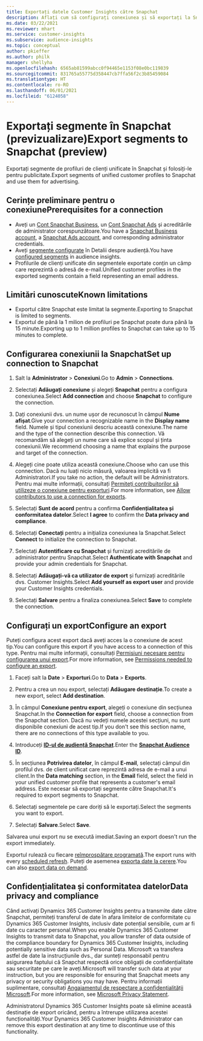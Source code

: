 ```yaml
---
title: Exportați datele Customer Insights către Snapchat
description: Aflați cum să configurați conexiunea și să exportați la Snapchat.
ms.date: 03/22/2021
ms.reviewer: mhart
ms.service: customer-insights
ms.subservice: audience-insights
ms.topic: conceptual
author: pkieffer
ms.author: philk
manager: shellyha
ms.openlocfilehash: 6565ab81599abcc0f94465e1153f08e0bc119839
ms.sourcegitcommit: 831765a55775d358447cb7ffa56f2c3b85459084
ms.translationtype: HT
ms.contentlocale: ro-RO
ms.lasthandoff: 06/01/2021
ms.locfileid: "6124058"
---
```

# <a name="export-segments-to-snapchat-preview"></a><span data-ttu-id="048eb-103">Exportați segmente în Snapchat (previzualizare)</span><span class="sxs-lookup"><span data-stu-id="048eb-103">Export segments to Snapchat (preview)</span></span>

<span data-ttu-id="048eb-104">Exportați segmente de profiluri de clienți unificate în Snapchat și folosiți-le pentru publicitate.</span><span class="sxs-lookup"><span data-stu-id="048eb-104">Export segments of unified customer profiles to Snapchat and use them for advertising.</span></span> 

## <a name="prerequisites-for-a-connection"></a><span data-ttu-id="048eb-105">Cerințe preliminare pentru o conexiune</span><span class="sxs-lookup"><span data-stu-id="048eb-105">Prerequisites for a connection</span></span>

-   <span data-ttu-id="048eb-106">Aveți un [Cont Snapchat Business](https://business.snapchat.com/), un [Cont Snapchat Ads](https://ads.snapchat.com/) și acreditările de administrator corespunzătoare.</span><span class="sxs-lookup"><span data-stu-id="048eb-106">You have a [Snapchat Business account](https://business.snapchat.com/), a [Snapchat Ads account](https://ads.snapchat.com/), and corresponding administrator credentials.</span></span>
-   <span data-ttu-id="048eb-107">Aveți [segmente configurate](segments.md) în Detalii despre audiență.</span><span class="sxs-lookup"><span data-stu-id="048eb-107">You have [configured segments](segments.md) in audience insights.</span></span>
-   <span data-ttu-id="048eb-108">Profilurile de clienți unificate din segmentele exportate conțin un câmp care reprezintă o adresă de e-mail.</span><span class="sxs-lookup"><span data-stu-id="048eb-108">Unified customer profiles in the exported segments contain a field representing an email address.</span></span>

## <a name="known-limitations"></a><span data-ttu-id="048eb-109">Limitări cunoscute</span><span class="sxs-lookup"><span data-stu-id="048eb-109">Known limitations</span></span>

- <span data-ttu-id="048eb-110">Exportul către Snapchat este limitat la segmente.</span><span class="sxs-lookup"><span data-stu-id="048eb-110">Exporting to Snapchat is limited to segments.</span></span>
- <span data-ttu-id="048eb-111">Exportul de până la 1 milion de profiluri pe Snapchat poate dura până la 15 minute.</span><span class="sxs-lookup"><span data-stu-id="048eb-111">Exporting up to 1 million profiles to Snapchat can take up to 15 minutes to complete.</span></span> 

## <a name="set-up-connection-to-snapchat"></a><span data-ttu-id="048eb-112">Configurarea conexiunii la Snapchat</span><span class="sxs-lookup"><span data-stu-id="048eb-112">Set up connection to Snapchat</span></span>

1. <span data-ttu-id="048eb-113">Salt la **Administrator** > **Conexiuni**.</span><span class="sxs-lookup"><span data-stu-id="048eb-113">Go to **Admin** > **Connections**.</span></span>

1. <span data-ttu-id="048eb-114">Selectați **Adăugați conexiune** și alegeți **Snapchat** pentru a configura conexiunea.</span><span class="sxs-lookup"><span data-stu-id="048eb-114">Select **Add connection** and choose **Snapchat** to configure the connection.</span></span>

1. <span data-ttu-id="048eb-115">Dați conexiunii dvs. un nume ușor de recunoscut în câmpul **Nume afișat**.</span><span class="sxs-lookup"><span data-stu-id="048eb-115">Give your connection a recognizable name in the **Display name** field.</span></span> <span data-ttu-id="048eb-116">Numele și tipul conexiunii descriu această conexiune.</span><span class="sxs-lookup"><span data-stu-id="048eb-116">The name and the type of the connection describe this connection.</span></span> <span data-ttu-id="048eb-117">Vă recomandăm să alegeți un nume care să explice scopul și ținta conexiunii.</span><span class="sxs-lookup"><span data-stu-id="048eb-117">We recommend choosing a name that explains the purpose and target of the connection.</span></span>

1. <span data-ttu-id="048eb-118">Alegeți cine poate utiliza această conexiune.</span><span class="sxs-lookup"><span data-stu-id="048eb-118">Choose who can use this connection.</span></span> <span data-ttu-id="048eb-119">Dacă nu luați nicio măsură, valoarea implicită va fi Administratori.</span><span class="sxs-lookup"><span data-stu-id="048eb-119">If you take no action, the default will be Administrators.</span></span> <span data-ttu-id="048eb-120">Pentru mai multe informații, consultați [Permiteți contribuitorilor să utilizeze o conexiune pentru exporturi](connections.md#allow-contributors-to-use-a-connection-for-exports).</span><span class="sxs-lookup"><span data-stu-id="048eb-120">For more information, see [Allow contributors to use a connection for exports](connections.md#allow-contributors-to-use-a-connection-for-exports).</span></span>

1. <span data-ttu-id="048eb-121">Selectați **Sunt de acord** pentru a confirma **Confidențialitatea și conformitatea datelor**.</span><span class="sxs-lookup"><span data-stu-id="048eb-121">Select **I agree** to confirm the **Data privacy and compliance**.</span></span>

1. <span data-ttu-id="048eb-122">Selectați **Conectați** pentru a inițializa conexiunea la Snapchat.</span><span class="sxs-lookup"><span data-stu-id="048eb-122">Select **Connect** to initialize the connection to Snapchat.</span></span>

1. <span data-ttu-id="048eb-123">Selectați **Autentificare cu Snapchat** și furnizați acreditările de administrator pentru Snapchat.</span><span class="sxs-lookup"><span data-stu-id="048eb-123">Select **Authenticate with Snapchat** and provide your admin credentials for Snapchat.</span></span> 

1. <span data-ttu-id="048eb-124">Selectați **Adăugați-vă ca utilizator de export** și furnizați acreditările dvs. Customer Insights.</span><span class="sxs-lookup"><span data-stu-id="048eb-124">Select **Add yourself as export user** and provide your Customer Insights credentials.</span></span>

1. <span data-ttu-id="048eb-125">Selectați **Salvare** pentru a finaliza conexiunea.</span><span class="sxs-lookup"><span data-stu-id="048eb-125">Select **Save** to complete the connection.</span></span>

## <a name="configure-an-export"></a><span data-ttu-id="048eb-126">Configurați un export</span><span class="sxs-lookup"><span data-stu-id="048eb-126">Configure an export</span></span>

<span data-ttu-id="048eb-127">Puteți configura acest export dacă aveți acces la o conexiune de acest tip.</span><span class="sxs-lookup"><span data-stu-id="048eb-127">You can configure this export if you have access to a connection of this type.</span></span> <span data-ttu-id="048eb-128">Pentru mai multe informații, consultați [Permisiuni necesare pentru configurarea unui export](export-destinations.md#set-up-a-new-export).</span><span class="sxs-lookup"><span data-stu-id="048eb-128">For more information, see [Permissions needed to configure an export](export-destinations.md#set-up-a-new-export).</span></span>

1. <span data-ttu-id="048eb-129">Faceți salt la **Date** > **Exporturi**.</span><span class="sxs-lookup"><span data-stu-id="048eb-129">Go to **Data** > **Exports**.</span></span>

1. <span data-ttu-id="048eb-130">Pentru a crea un nou export, selectați **Adăugare destinație**.</span><span class="sxs-lookup"><span data-stu-id="048eb-130">To create a new export, select **Add destination**.</span></span>

1. <span data-ttu-id="048eb-131">În câmpul **Conexiune pentru export**, alegeți o conexiune din secțiunea Snapchat.</span><span class="sxs-lookup"><span data-stu-id="048eb-131">In the **Connection for export** field, choose a connection from the Snapchat section.</span></span> <span data-ttu-id="048eb-132">Dacă nu vedeți numele acestei secțiuni, nu sunt disponibile conexiuni de acest tip.</span><span class="sxs-lookup"><span data-stu-id="048eb-132">If you don't see this section name, there are no connections of this type available to you.</span></span>

1. <span data-ttu-id="048eb-133">Introduceți [**ID-ul de audiență Snapchat**](https://businesshelp.snapchat.com/s/article/custom-audiences).</span><span class="sxs-lookup"><span data-stu-id="048eb-133">Enter the [**Snapchat Audience ID**](https://businesshelp.snapchat.com/s/article/custom-audiences).</span></span>

1. <span data-ttu-id="048eb-134">În secțiunea **Potrivirea datelor**, în câmpul **E-mail**, selectați câmpul din profilul dvs. de client unificat care reprezintă adresa de e-mail a unui client.</span><span class="sxs-lookup"><span data-stu-id="048eb-134">In the **Data matching** section, in the **Email** field, select the field in your unified customer profile that represents a customer's email address.</span></span> <span data-ttu-id="048eb-135">Este necesar să exportați segmente către Snapchat.</span><span class="sxs-lookup"><span data-stu-id="048eb-135">It's required to export segments to Snapchat.</span></span>

1. <span data-ttu-id="048eb-136">Selectați segmentele pe care doriți să le exportați.</span><span class="sxs-lookup"><span data-stu-id="048eb-136">Select the segments you want to export.</span></span> 

1. <span data-ttu-id="048eb-137">Selectați **Salvare**.</span><span class="sxs-lookup"><span data-stu-id="048eb-137">Select **Save**.</span></span>

<span data-ttu-id="048eb-138">Salvarea unui export nu se execută imediat.</span><span class="sxs-lookup"><span data-stu-id="048eb-138">Saving an export doesn't run the export immediately.</span></span>

<span data-ttu-id="048eb-139">Exportul rulează cu fiecare [reîmprospătare programată](system.md#schedule-tab).</span><span class="sxs-lookup"><span data-stu-id="048eb-139">The export runs with every [scheduled refresh](system.md#schedule-tab).</span></span> <span data-ttu-id="048eb-140">Puteți de asemenea [exporta date la cerere](export-destinations.md#run-exports-on-demand).</span><span class="sxs-lookup"><span data-stu-id="048eb-140">You can also [export data on demand](export-destinations.md#run-exports-on-demand).</span></span> 


## <a name="data-privacy-and-compliance"></a><span data-ttu-id="048eb-141">Confidențialitatea și conformitatea datelor</span><span class="sxs-lookup"><span data-stu-id="048eb-141">Data privacy and compliance</span></span>

<span data-ttu-id="048eb-142">Când activați Dynamics 365 Customer Insights pentru a transmite date către Snapchat, permiteți transferul de date în afara limitelor de conformitate cu Dynamics 365 Customer Insights, inclusiv date potențial sensibile, cum ar fi date cu caracter personal.</span><span class="sxs-lookup"><span data-stu-id="048eb-142">When you enable Dynamics 365 Customer Insights to transmit data to Snapchat, you allow transfer of data outside of the compliance boundary for Dynamics 365 Customer Insights, including potentially sensitive data such as Personal Data.</span></span> <span data-ttu-id="048eb-143">Microsoft va transfera astfel de date la instrucțiunile dvs., dar sunteți responsabil pentru asigurarea faptului că Snapchat respectă orice obligații de confidențialitate sau securitate pe care le aveți.</span><span class="sxs-lookup"><span data-stu-id="048eb-143">Microsoft will transfer such data at your instruction, but you are responsible for ensuring that Snapchat meets any privacy or security obligations you may have.</span></span> <span data-ttu-id="048eb-144">Pentru informații suplimentare, consultați [Angajamentul de respectare a confidențialității Microsoft](https://go.microsoft.com/fwlink/?linkid=396732).</span><span class="sxs-lookup"><span data-stu-id="048eb-144">For more information, see [Microsoft Privacy Statement](https://go.microsoft.com/fwlink/?linkid=396732).</span></span>

<span data-ttu-id="048eb-145">Administratorul Dynamics 365 Customer Insights poate să elimine această destinație de export oricând, pentru a întrerupe utilizarea acestei funcționalități.</span><span class="sxs-lookup"><span data-stu-id="048eb-145">Your Dynamics 365 Customer Insights Administrator can remove this export destination at any time to discontinue use of this functionality.</span></span>
